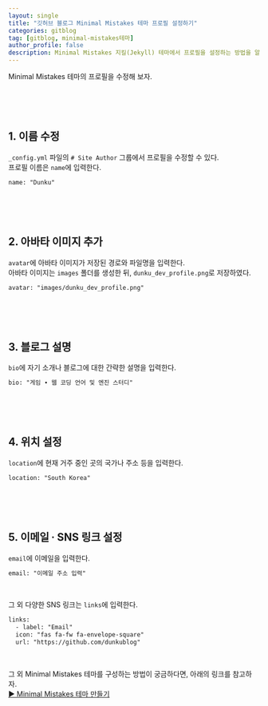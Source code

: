 ```yaml
---
layout: single
title: "깃허브 블로그 Minimal Mistakes 테마 프로필 설정하기"
categories: gitblog
tag: [gitblog, minimal-mistakes테마]
author_profile: false
description: Minimal Mistakes 지킬(Jekyll) 테마에서 프로필을 설정하는 방법을 알아보겠습니다.
---
```


Minimal Mistakes 테마의 프로필을 수정해 보자.

<br>
<br>
<br>

## 1. 이름 수정

`_config.yml` 파일의 `# Site Author` 그룹에서 프로필을 수정할 수 있다.  
프로필 이름은 `name`에 입력한다.

```html
name: "Dunku"
```

<br>
<br>
<br>

## 2. 아바타 이미지 추가

`avatar`에 아바타 이미지가 저장된 경로와 파일명을 입력한다.  
아바타 이미지는 `images` 폴더를 생성한 뒤, `dunku_dev_profile.png`로 저장하였다.

```html
avatar: "images/dunku_dev_profile.png"
```

<br>
<br>
<br>

## 3. 블로그 설명

`bio`에 자기 소개나 블로그에 대한 간략한 설명을 입력한다.

```html
bio: "게임 ∙ 웹 코딩 언어 및 엔진 스터디"
```

<br>
<br>
<br>

## 4. 위치 설정

`location`에 현재 거주 중인 곳의 국가나 주소 등을 입력한다.

```html
location: "South Korea"
```

<br>
<br>
<br>

## 5. 이메일 ∙ SNS 링크 설정

`email`에 이메일을 입력한다.  

```html
email: "이메일 주소 입력"
```

<br>

그 외 다양한 SNS 링크는 `links`에 입력한다.

```html
links: 
  - label: "Email" 
  icon: "fas fa-fw fa-envelope-square"
  url: "https://github.com/dunkublog"
```

<br>

그 외 Minimal Mistakes 테마를 구성하는 방법이 궁금하다면, 아래의 링크를 참고하자.  
[▶ Minimal Mistakes 테마 만들기](https://dunkublog.github.io/tags/#minimal-mistakes%ED%85%8C%EB%A7%88)
